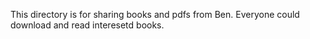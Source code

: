 This directory is for sharing books and pdfs from Ben. Everyone could download and read interesetd books. 
